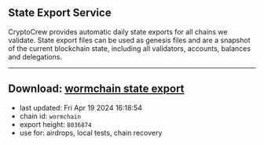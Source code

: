 ## State Export Service
CryptoCrew provides automatic daily state exports for all chains we validate. State export files can be used as genesis files and are a snapshot of the current blockchain state, including all validators, accounts, balances and delegations.

---
**Download: [wormchain state export](https://dl-eu2.ccvalidators.com/SERVICE/wormchain/wormchain_export_8036874.json)**
---

- last updated: Fri Apr 19 2024 16:18:54
- chain id: `wormchain`
- export height: `8036874`
- use for: airdrops, local tests, chain recovery
